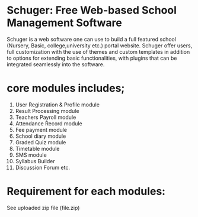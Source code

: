 # Schuger: Free Web-based School Management Software

Schuger is a web software one can use to build a full featured school (Nursery, Basic, college,university etc.) portal website.
Schuger offer users, full customization with the use of themes and custom templates in addition to options for extending basic functionalities, with plugins that can be integrated seamlessly into the software.

# core modules  includes;

1.	User Registration & Profile module
2.	Result Processing module 
3.	Teachers Payroll module
4.	Attendance Record module
5.	Fee payment  module
6.	School diary module
7.	Graded Quiz module
8.	Timetable module
9.	SMS module 
10.	Syllabus Builder
11.	Discussion Forum etc.
 

# Requirement for each modules: 
See uploaded zip file (file.zip) 

